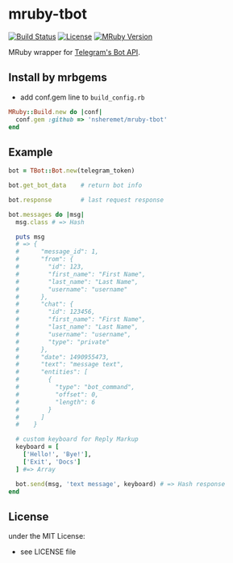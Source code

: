 # mruby-tbot   

[![Build Status](https://travis-ci.org/nsheremet/mruby-tbot.svg?branch=master)](https://travis-ci.org/nsheremet/mruby-tbot)
[![License](https://img.shields.io/github/license/mashape/apistatus.svg)](https://github.com/nsheremet/mruby-tbot/blob/master/LICENSE)
[![MRuby Version](https://img.shields.io/badge/mruby-v1.2.0-green.svg)](https://github.com/mruby/mruby)

MRuby wrapper for [Telegram's Bot API](https://core.telegram.org/bots/api).

## Install by mrbgems
- add conf.gem line to `build_config.rb`

```ruby
MRuby::Build.new do |conf|
  conf.gem :github => 'nsheremet/mruby-tbot'
end
```
## Example
```ruby
bot = TBot::Bot.new(telegram_token)

bot.get_bot_data    # return bot info

bot.response        # last request response

bot.messages do |msg|
  msg.class # => Hash

  puts msg  
  # => {
  #      "message_id": 1,
  #      "from": {
  #        "id": 123,
  #        "first_name": "First Name",
  #        "last_name": "Last Name",
  #        "username": "username"
  #      },
  #      "chat": {
  #        "id": 123456,
  #        "first_name": "First Name",
  #        "last_name": "Last Name",
  #        "username": "username",
  #        "type": "private"
  #      },
  #      "date": 1490955473,
  #      "text": "message text",
  #      "entities": [
  #        {
  #          "type": "bot_command",
  #          "offset": 0,
  #          "length": 6
  #        }
  #      ]
  #    }

  # custom keyboard for Reply Markup
  keyboard = [
    ['Hello!', 'Bye!'],
    ['Exit', 'Docs']
  ] #=> Array

  bot.send(msg, 'text message', keyboard) # => Hash response
end
```

## License
under the MIT License:
- see LICENSE file
